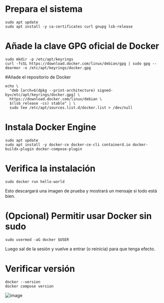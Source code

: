 # Prepara el sistema
```
sudo apt update
sudo apt install -y ca-certificates curl gnupg lsb-release
```
# Añade la clave GPG oficial de Docker
```
sudo mkdir -p /etc/apt/keyrings
curl -fsSL https://download.docker.com/linux/debian/gpg | sudo gpg --dearmor -o /etc/apt/keyrings/docker.gpg
```
#Añade el repositorio de Docker
```
echo \
  "deb [arch=$(dpkg --print-architecture) signed-by=/etc/apt/keyrings/docker.gpg] \
  https://download.docker.com/linux/debian \
  $(lsb_release -cs) stable" | \
  sudo tee /etc/apt/sources.list.d/docker.list > /dev/null
```
# Instala Docker Engine
```
sudo apt update
sudo apt install -y docker-ce docker-ce-cli containerd.io docker-buildx-plugin docker-compose-plugin
```
# Verifica la instalación
```
sudo docker run hello-world
```
Esto descargará una imagen de prueba y mostrará un mensaje si todo está bien.

# (Opcional) Permitir usar Docker sin sudo
```
sudo usermod -aG docker $USER
```
Luego sal de la sesión y vuelve a entrar (o reinicia) para que tenga efecto.

# Verificar versión
```
docker --version
docker compose version
```
![image](https://github.com/user-attachments/assets/533dd369-b90f-47c9-b2cb-4083a58bf1d4)

